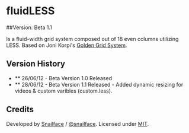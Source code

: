 # fluidLESS
##Version: Beta 1.1

Is a fluid-width grid system composed out of 18 even columns utilizing LESS. Based on Joni Korpi's [Golden Grid System](https://github.com/jonikorpi/Golden-Grid-System).

## Version History

- ** 26/06/12 - Beta Version 1.0 Released
- ** 28/06/12 - Beta Version 1.1 Released - Added dynamic resizing for videos & custom varibles (custom.less).

## Credits
 
Developed by [Snailface](http://snailface.com/) / [@snailface](http://twitter.com/snailface/).
Licensed under [MIT](http://opensource.org/licenses/mit-license.php).
